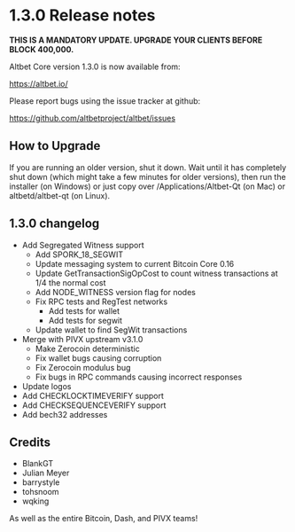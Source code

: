 1.3.0 Release notes
====================

**THIS IS A MANDATORY UPDATE. UPGRADE YOUR CLIENTS BEFORE BLOCK 400,000.**

Altbet Core version 1.3.0 is now available from:

  https://altbet.io/

Please report bugs using the issue tracker at github:

  https://github.com/altbetproject/altbet/issues


How to Upgrade
--------------

If you are running an older version, shut it down. Wait until it has completely
shut down (which might take a few minutes for older versions), then run the
installer (on Windows) or just copy over /Applications/Altbet-Qt (on Mac) or
altbetd/altbet-qt (on Linux).


1.3.0 changelog
----------------

- Add Segregated Witness support
  - Add SPORK_18_SEGWIT
  - Update messaging system to current Bitcoin Core 0.16
  - Update GetTransactionSigOpCost to count witness transactions at 1/4 the normal cost
  - Add NODE_WITNESS version flag for nodes
  - Fix RPC tests and RegTest networks
    - Add tests for wallet
    - Add tests for segwit
  - Update wallet to find SegWit transactions
- Merge with PIVX upstream v3.1.0
  - Make Zerocoin deterministic
  - Fix wallet bugs causing corruption
  - Fix Zerocoin modulus bug
  - Fix bugs in RPC commands causing incorrect responses
- Update logos
- Add CHECKLOCKTIMEVERIFY support
- Add CHECKSEQUENCEVERIFY support
- Add bech32 addresses


Credits
--------

- BlankGT
- Julian Meyer
- barrystyle
- tohsnoom
- wqking

As well as the entire Bitcoin, Dash, and PIVX teams!